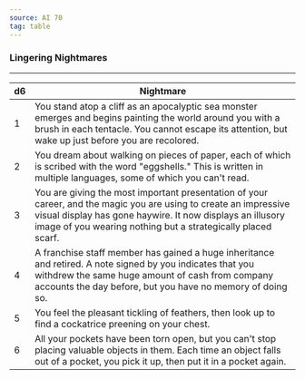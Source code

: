 ```yaml
---
source: AI 70
tag: table
---
```


### Lingering Nightmares
---
|d6|Nightmare|
|----|------------|
|1|You stand atop a cliff as an apocalyptic sea monster emerges and begins painting the world around you with a brush in each tentacle. You cannot escape its attention, but wake up just before you are recolored.|
|2|You dream about walking on pieces of paper, each of which is scribed with the word "eggshells." This is written in multiple languages, some of which you can't read.|
|3|You are giving the most important presentation of your career, and the magic you are using to create an impressive visual display has gone haywire. It now displays an illusory image of you wearing nothing but a strategically placed scarf.|
|4|A franchise staff member has gained a huge inheritance and retired. A note signed by you indicates that you withdrew the same huge amount of cash from company accounts the day before, but you have no memory of doing so.|
|5|You feel the pleasant tickling of feathers, then look up to find a cockatrice preening on your chest.|
|6|All your pockets have been torn open, but you can't stop placing valuable objects in them. Each time an object falls out of a pocket, you pick it up, then put it in a pocket again.|
